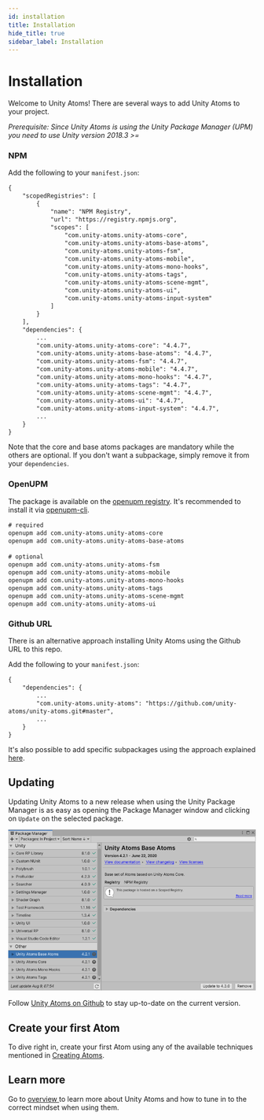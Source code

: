 ```yaml
---
id: installation
title: Installation
hide_title: true
sidebar_label: Installation
---
```


# Installation

Welcome to Unity Atoms! There are several ways to add Unity Atoms to your project.

_Prerequisite: Since Unity Atoms is using the Unity Package Manager (UPM) you need to use Unity version 2018.3 >=_
### NPM

Add the following to your `manifest.json`:

```
{
    "scopedRegistries": [
        {
            "name": "NPM Registry",
            "url": "https://registry.npmjs.org",
            "scopes": [
                "com.unity-atoms.unity-atoms-core",
                "com.unity-atoms.unity-atoms-base-atoms",
                "com.unity-atoms.unity-atoms-fsm",
                "com.unity-atoms.unity-atoms-mobile",
                "com.unity-atoms.unity-atoms-mono-hooks",
                "com.unity-atoms.unity-atoms-tags",
                "com.unity-atoms.unity-atoms-scene-mgmt",
                "com.unity-atoms.unity-atoms-ui",
                "com.unity-atoms.unity-atoms-input-system"
            ]
        }
    ],
    "dependencies": {
        ...
        "com.unity-atoms.unity-atoms-core": "4.4.7",
        "com.unity-atoms.unity-atoms-base-atoms": "4.4.7",
        "com.unity-atoms.unity-atoms-fsm": "4.4.7",
        "com.unity-atoms.unity-atoms-mobile": "4.4.7",
        "com.unity-atoms.unity-atoms-mono-hooks": "4.4.7",
        "com.unity-atoms.unity-atoms-tags": "4.4.7",
        "com.unity-atoms.unity-atoms-scene-mgmt": "4.4.7",
        "com.unity-atoms.unity-atoms-ui": "4.4.7",
        "com.unity-atoms.unity-atoms-input-system": "4.4.7",
        ...
    }
}
```

Note that the core and base atoms packages are mandatory while the others are optional. If you don't want a subpackage, simply remove it from your `dependencies`.

### OpenUPM

The package is available on the [openupm registry](https://openupm.com). It's recommended to install it via [openupm-cli](https://github.com/openupm/openupm-cli).

```
# required
openupm add com.unity-atoms.unity-atoms-core
openupm add com.unity-atoms.unity-atoms-base-atoms

# optional
openupm add com.unity-atoms.unity-atoms-fsm
openupm add com.unity-atoms.unity-atoms-mobile
openupm add com.unity-atoms.unity-atoms-mono-hooks
openupm add com.unity-atoms.unity-atoms-tags
openupm add com.unity-atoms.unity-atoms-scene-mgmt
openupm add com.unity-atoms.unity-atoms-ui
```

### Github URL

There is an alternative approach installing Unity Atoms using the Github URL to this repo.

Add the following to your `manifest.json`:

```
{
    "dependencies": {
        ...
        "com.unity-atoms.unity-atoms": "https://github.com/unity-atoms/unity-atoms.git#master",
        ...
    }
}
```

It's also possible to add specific subpackages using the approach explained [here](https://forum.unity.com/threads/some-feedback-on-package-manager-git-support.743345/#post-5425311).

## Updating

Updating Unity Atoms to a new release when using the Unity Package Manager is as easy as opening the Package Manager window and clicking on `Update` on the selected package.

![updating](../assets/unity-atoms-update.png)

Follow [Unity Atoms on Github](https://github.com/unity-atoms/unity-atoms) to stay up-to-date on the current version.

## Create your first Atom

To dive right in, create your first Atom using any of the available techniques mentioned in [Creating Atoms](../tutorials/creating-atoms.md).

## Learn more

Go to [overview ](./overview.md) to learn more about Unity Atoms and how to tune in to the correct mindset when using them.

